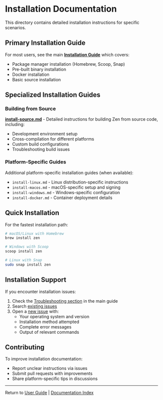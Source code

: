 # Installation Documentation

This directory contains detailed installation instructions for specific scenarios.

## Primary Installation Guide

For most users, see the main **[Installation Guide](../user-guide/installation.md)** which covers:
- Package manager installation (Homebrew, Scoop, Snap)
- Pre-built binary installation
- Docker installation
- Basic source installation

## Specialized Installation Guides

### Building from Source

**[install-source.md](install-source.md)** - Detailed instructions for building Zen from source code, including:
- Development environment setup
- Cross-compilation for different platforms
- Custom build configurations
- Troubleshooting build issues

### Platform-Specific Guides

Additional platform-specific installation guides (when available):
- `install-linux.md` - Linux distribution-specific instructions
- `install-macos.md` - macOS-specific setup and signing
- `install-windows.md` - Windows-specific configuration
- `install-docker.md` - Container deployment details

## Quick Installation

For the fastest installation path:

```bash
# macOS/Linux with Homebrew
brew install zen

# Windows with Scoop
scoop install zen

# Linux with Snap
sudo snap install zen
```

## Installation Support

If you encounter installation issues:

1. Check the [Troubleshooting section](../user-guide/installation.md#troubleshooting) in the main guide
2. Search [existing issues](https://github.com/zen-org/zen/issues)
3. Open a [new issue](https://github.com/zen-org/zen/issues/new) with:
   - Your operating system and version
   - Installation method attempted
   - Complete error messages
   - Output of relevant commands

## Contributing

To improve installation documentation:
- Report unclear instructions via issues
- Submit pull requests with improvements
- Share platform-specific tips in discussions

---

Return to [User Guide](../user-guide/README.md) | [Documentation Index](../README.md)
